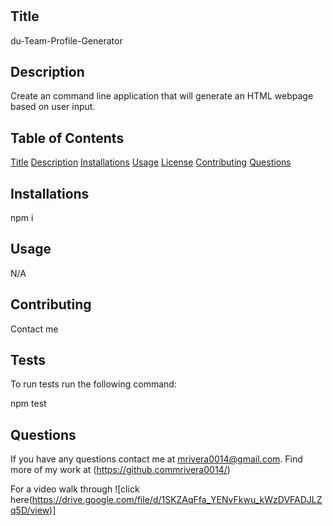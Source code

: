 # 
    
 ## Title
 du-Team-Profile-Generator


## Description
Create an command line application that will generate an HTML webpage based on user input.

## Table of Contents
[Title](##Title)
[Description](##Description)
[Installations](##Installations)
[Usage](##Usage)
[License](##License)
[Contributing](##Contributing)
[Questions](##Questions)




## Installations
npm i


## Usage
N/A






## Contributing
Contact me

## Tests
To run tests run the following command:

npm test

## Questions
If you have any questions contact me at mrivera0014@gmail.com.
Find more of my work at (https://github.commrivera0014/)

For a video walk through ![click here(https://drive.google.com/file/d/1SKZAqFfa_YENvFkwu_kWzDVFADJLZq5D/view)]